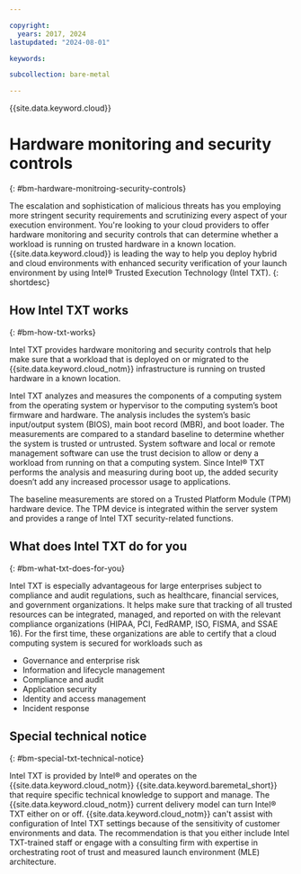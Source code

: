 ```yaml
---

copyright:
  years: 2017, 2024
lastupdated: "2024-08-01"

keywords:

subcollection: bare-metal

---
```


{{site.data.keyword.cloud}}

# Hardware monitoring and security controls
{: #bm-hardware-monitroing-security-controls}

The escalation and sophistication of malicious threats has you employing more stringent security requirements and scrutinizing every aspect of your execution environment. You're looking to your cloud providers to offer hardware monitoring and security controls that can determine whether a workload is running on trusted hardware in a known location. {{site.data.keyword.cloud}} is leading the way to help you deploy hybrid and cloud environments with enhanced security verification of your launch environment by using Intel&reg; Trusted Execution Technology (Intel TXT).
{: shortdesc}

## How Intel TXT works
{: #bm-how-txt-works}

Intel TXT provides hardware monitoring and security controls that help make sure that a workload that is deployed on or migrated to the {{site.data.keyword.cloud_notm}} infrastructure is running on trusted hardware in a known location.

Intel TXT analyzes and measures the components of a computing system from the operating system or hypervisor to the computing system’s boot firmware and hardware. The analysis includes the system’s basic input/output system (BIOS), main boot record (MBR), and boot loader. The measurements are compared to a standard baseline to determine whether the system is trusted or untrusted. System software and local or remote management software can use the trust decision to allow or deny a workload from running on that a computing system. Since Intel&reg; TXT performs the analysis and measuring during boot up, the added security doesn’t add any increased processor usage to applications.

The baseline measurements are stored on a Trusted Platform Module (TPM) hardware device. The TPM device is integrated within the server system and provides a range of Intel TXT security-related functions.

## What does Intel TXT do for you
{: #bm-what-txt-does-for-you}

Intel TXT is especially advantageous for large enterprises subject to compliance and audit regulations, such as healthcare, financial services, and government organizations. It helps make sure that tracking of all trusted resources can be integrated, managed, and reported on with the relevant compliance organizations (HIPAA, PCI, FedRAMP, ISO, FISMA, and SSAE 16). For the first time, these organizations are able to certify that a cloud computing system is secured for workloads such as

* Governance and enterprise risk
* Information and lifecycle management
* Compliance and audit
* Application security
* Identity and access management
* Incident response

## Special technical notice
{: #bm-special-txt-technical-notice}

Intel TXT is provided by Intel&reg; and operates on the {{site.data.keyword.cloud_notm}} {{site.data.keyword.baremetal_short}} that require specific technical knowledge to support and manage. The {{site.data.keyword.cloud_notm}} current delivery model can turn Intel&reg; TXT either on or off. {{site.data.keyword.cloud_notm}} can't assist with configuration of Intel TXT settings because of the sensitivity of customer environments and data. The recommendation is that you either include Intel TXT-trained staff or engage with a consulting firm with expertise in orchestrating root of trust and measured launch environment (MLE) architecture.
